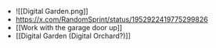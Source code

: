- ![[Digital Garden.png]]
- https://x.com/RandomSprint/status/1952922419775299826
- [[Work with the garage door up]]
- [[Digital Garden (Digital Orchard?)]]